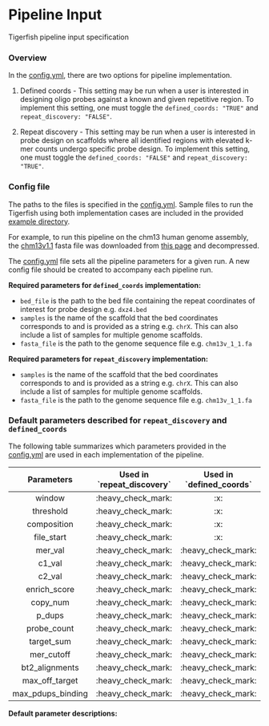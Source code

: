 # Pipeline Input

Tigerfish pipeline input specification

### Overview

In the [config.yml](../example_run/config.yml), there are two options for pipeline implementation.

1. Defined coords - This setting may be run when a user is interested in designing oligo probes against a known and given repetitive region. To implement this setting, one must toggle the `defined_coords: "TRUE"` and `repeat_discovery: "FALSE"`.


2. Repeat discovery - This setting may be run when a user is interested in probe design on scaffolds where all identified regions with elevated k-mer counts undergo specific probe design. To implement this setting, one must toggle the `defined_coords: "FALSE"` and `repeat_discovery: "TRUE"`.

### Config file

The paths to the files is specified in the [config.yml](../example_run/config.yml). Sample files to run the Tigerfish using both implementation cases are included in the provided [example directory](../example_run/data/).

For example, to run this pipeline on the chm13 human genome assembly, the [chm13v1.1](https://s3-us-west-2.amazonaws.com/human-pangenomics/T2T/CHM13/assemblies/chm13.draft_v1.1.fasta.gz) fasta file was downloaded from [this page](https://s3-us-west-2.amazonaws.com/human-pangenomics/T2T/CHM13/assemblies/chm13.draft_v1.1.fasta.gz) and decompressed.

The [config.yml](../example_run/config.yml) file sets all the pipeline parameters for a given run. A new config file should be created to accompany each pipeline run.

**Required parameters for `defined_coords` implementation:**

* `bed_file` is the path to the bed file containing the repeat coordinates of interest for probe design e.g. `dxz4.bed`
* `samples` is the name of the scaffold that the bed coordinates corresponds to and is provided as a string e.g. `chrX`. This can also include a list of samples for multiple genome scaffolds.
* `fasta_file` is the path to the genome sequence file e.g. `chm13v_1_1.fa`


**Required parameters for `repeat_discovery` implementation:**

* `samples` is the name of the scaffold that the bed coordinates corresponds to and is provided as a string e.g. `chrX`. This can also include a list of samples for multiple genome scaffolds.
* `fasta_file` is the path to the genome sequence file e.g. `chm13v_1_1.fa`


### Default parameters described for `repeat_discovery` and `defined_coords`

The following table summarizes which parameters provided in the [config.yml](../example_run/config.yml) are used in each implementation of the pipeline.

<div align="center">
    <table>
        <thead>
            <tr>
                <th align="center">Parameters</th>
                <th align="center">Used in `repeat_discovery`</th>
                <th align="center">Used in `defined_coords`</th>
            </tr>
        </thead>
        <tbody>
            <tr>
                <td align="center">window</td>
                <td align="center">:heavy_check_mark:</td>
                <td align="center">:x:</td>
            </tr>
            <tr>
                <td align="center">threshold</td>
                <td align="center">:heavy_check_mark:</td>
                <td align="center">:x:</td>
            </tr>
            <tr>
                <td align="center">composition</td>
                <td align="center">:heavy_check_mark:</td>
                <td align="center">:x:</td>
            </tr>
            <tr>
                <td align="center">file_start</td>
                <td align="center">:heavy_check_mark:</td>
                <td align="center">:x:</td>
            </tr>
            <tr>
                <td align="center">mer_val</td>
                <td align="center">:heavy_check_mark:</td>
                <td align="center">:heavy_check_mark:</td>
            </tr>
            <tr>
                <td align="center">c1_val</td>
                <td align="center">:heavy_check_mark:</td>
                <td align="center">:heavy_check_mark:</td>
            </tr>
            <tr>
                <td align="center">c2_val</td>
                <td align="center">:heavy_check_mark:</td>
                <td align="center">:heavy_check_mark:</td>
            </tr>
            <tr>
                <td align="center">enrich_score</td>
                <td align="center">:heavy_check_mark:</td>
                <td align="center">:heavy_check_mark:</td>
            </tr>
            <tr>
                <td align="center">copy_num</td>
                <td align="center">:heavy_check_mark:</td>
                <td align="center">:heavy_check_mark:</td>
            </tr>
            <tr>
                <td align="center">p_dups</td>
                <td align="center">:heavy_check_mark:</td>
                <td align="center">:heavy_check_mark:</td>
            </tr>
            <tr>
                <td align="center">probe_count</td>
                <td align="center">:heavy_check_mark:</td>
                <td align="center">:heavy_check_mark:</td>
            </tr>
            <tr>
                <td align="center">target_sum</td>
                <td align="center">:heavy_check_mark:</td>
                <td align="center">:heavy_check_mark:</td>
            </tr>
            <tr>
                <td align="center">mer_cutoff</td>
                <td align="center">:heavy_check_mark:</td>
                <td align="center">:heavy_check_mark:</td>
            </tr>
            <tr>
                <td align="center">bt2_alignments</td>
                <td align="center">:heavy_check_mark:</td>
                <td align="center">:heavy_check_mark:</td>
            </tr>
            <tr>
                <td align="center">max_off_target</td>
                <td align="center">:heavy_check_mark:</td>
                <td align="center">:heavy_check_mark:</td>
            </tr>
            <tr>
                <td align="center">max_pdups_binding</td>
                <td align="center">:heavy_check_mark:</td>
                <td align="center">:heavy_check_mark:</td>
            </tr>
        </tbody>
    </table>
</div>

**Default parameter descriptions:**

